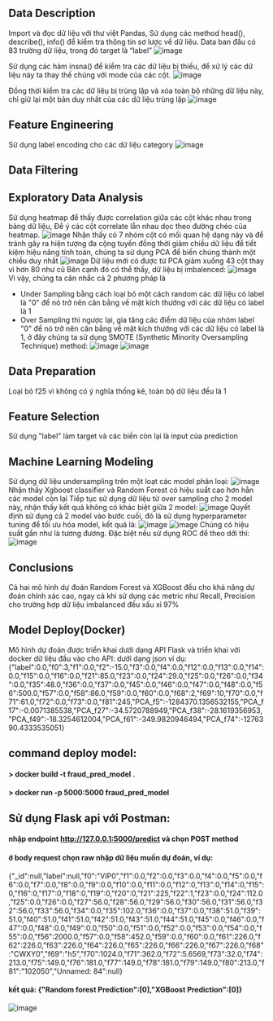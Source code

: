 ## Data Description
Import và đọc dữ liệu với thư việt Pandas,
Sử dụng các method head(), describe(), info() để kiểm tra thông tin sơ lược về dữ liêu.
Data ban đầu có 83 trường dữ liệu, trong đó target là “label”
![image](https://github.com/user-attachments/assets/1d979bee-0bd2-459f-896e-caf894a24cc3)

Sử dụng các hàm insna() để kiểm tra các dữ liệu bị thiếu, để xử lý các dữ liệu này ta thay thế chúng với mode của các cột.
![image](https://github.com/user-attachments/assets/9cc31df9-9f80-4c0b-8f82-d0bae12d7b40)

Đồng thời kiểm tra các dữ liêụ bị trùng lặp và xóa toàn bộ những dữ liệu này, chỉ giữ lại một bản duy nhất của các dữ liệu trùng lặp
![image](https://github.com/user-attachments/assets/38fbb255-974e-4387-9b38-8af98827b1ed)

## Feature Engineering
Sử dụng label encoding cho các dữ liệu category
![image](https://github.com/user-attachments/assets/1e13c393-2156-48c8-a683-90f83483109d)

## Data Filtering
## Exploratory Data Analysis
Sử dụng heatmap để thấy được correlation giữa các cột khác nhau trong bảng dữ liệu,
Để ý các cột correlate lẫn nhau dọc theo đường chéo của heatmap.
![image](https://github.com/user-attachments/assets/79b13d0b-a392-4e56-8a09-84cfd74c2905)
Nhận thấy có 7 nhóm cột có mối quan hệ dạng này và để tránh gây ra hiện tượng đa cộng tuyến đồng thời giảm chiều dữ liệu để tiết kiệm hiệu năng tính toán, chúng ta sử dụng PCA để biến chúng thành một chiều duy nhất
![image](https://github.com/user-attachments/assets/51675d22-5ab7-457a-a4b9-a2bc08f25a6c)
Dữ liệu mới có được từ PCA giảm xuống 43 cột thay vì hơn 80 như cũ
Bên cạnh đó có thể thấy, dữ liệu bị imbalenced:
![image](https://github.com/user-attachments/assets/4e13143f-651e-4e01-af96-17d3fa8d5af0)
Vì vậy, chúng ta cân nhắc cả 2 phương pháp là
- Under Sampling bằng cách loại bỏ một cách random các dữ liệu có label là "0" để nó trở nên cân bằng về mặt kích thướng với các dữ liệu có label là 1
- Over Sampling  thì ngược lại, gia tăng các điểm dữ liệu của nhóm label "0" để nó trở nên cân bằng về mặt kích thướng với các dữ liệu có label là 1, ở đây chúng ta sử dụng SMOTE (Synthetic Minority Oversampling Technique) method: 
![image](https://github.com/user-attachments/assets/2c696de7-903e-488d-b5e7-2eaee20e1c19)
![image](https://github.com/user-attachments/assets/cc80ebf5-aa9e-48f5-97fe-383c1042c73c)


## Data Preparation
Loại bỏ f25 vì không có ý nghĩa thống kê, toàn bộ dữ liệu đều là 1
## Feature Selection
Sử dụng "label" làm target và các biến còn lại là input của prediction
## Machine Learning Modeling
Sử dụng dữ liệu undersampling trên một loạt các model phân loại:
![image](https://github.com/user-attachments/assets/e6588369-c797-4d82-97b1-80478f364de0)
Nhận thấy Xgboost classifier và Random Forest có hiệu suất cao hơn hẳn các model còn lại
Tiếp tục sử dụng dữ liệu từ over sampling cho 2 model này, nhận thấy kết quả không có khác biệt giữa 2 model:
![image](https://github.com/user-attachments/assets/ff334484-4608-488f-a959-884ef98038bc)
 Quyết định sử dụng cả 2 model vào bước cuối, đó là sử dụng hyperparameter tuning để tối ưu hóa model, kết quả là:
![image](https://github.com/user-attachments/assets/6b3e7800-a76e-4b84-b820-1e2f4d0d11f1)
![image](https://github.com/user-attachments/assets/64d40738-202e-4931-a7f7-18bf417acdfc)
Chúng có hiệu suất gần như là tương đương. Đặc biệt nếu sử dụng ROC để theo dỡi thì:
![image](https://github.com/user-attachments/assets/ea69d699-5b0a-4eb6-848f-c4af83c3ff26)
## Conclusions
Cả hai mô hình dự đoán Random Forest và XGBoost đều cho khả năng dự đoán chính xác cao, ngay cả khi sử dụng các metric như Recall, Precision cho trường hợp dữ liệu imbalanced đều xấu xỉ 97%

## Model Deploy(Docker)
Mô hình dự đoán được triển khai dưới dạng API Flask và triển khai với docker
dữ liệu đầu vào cho API: dưới dạng json
ví dụ:
{"label":0.0,"f0":3,"f1":0.0,"f2":-15.0,"f3":0.0,"f4":0.0,"f12":0.0,"f13":0.0,"f14":0.0,"f15":0.0,"f16":0.0,"f21":85.0,"f23":0.0,"f24":29.0,"f25":0.0,"f26":0.0,"f34":0.0,"f35":48.0,"f36":0.0,"f37":0.0,"f45":0.0,"f46":0.0,"f47":0.0,"f48":0.0,"f56":500.0,"f57":0.0,"f58":86.0,"f59":0.0,"f60":0.0,"f68":2,"f69":10,"f70":0.0,"f71":61.0,"f72":0.0,"f73":0.0,"f81":245,"PCA_f5":-1284370.1356532155,"PCA_f17":-0.0071385538,"PCA_f27":-34.5720788949,"PCA_f38":-28.1619356953,"PCA_f49":-18.3254612004,"PCA_f61":-349.9820946494,"PCA_f74":-1276390.4333535051}
## command deploy model:
#### > docker build -t fraud_pred_model .
#### > docker run -p 5000:5000 fraud_pred_model
## Sử dụng Flask api với Postman:
#### nhập endpoint http://127.0.0.1:5000/predict và chọn POST method
#### ở body request chọn raw nhập dữ liệu muốn dự đoán, ví dụ:
{"_id":null,"label":null,"f0":"VIP0","f1":0.0,"f2":0.0,"f3":0.0,"f4":0.0,"f5":0.0,"f6":0.0,"f7":0.0,"f8":0.0,"f9":0.0,"f10":0.0,"f11":0.0,"f12":0,"f13":0,"f14":0,"f15":0,"f16":0,"f17":0,"f18":0,"f19":0,"f20":0,"f21":225,"f22":1,"f23":0.0,"f24":112.0,"f25":0.0,"f26":0.0,"f27":56.0,"f28":56.0,"f29":56.0,"f30":56.0,"f31":56.0,"f32":56.0,"f33":56.0,"f34":0.0,"f35":102.0,"f36":0.0,"f37":0.0,"f38":51.0,"f39":51.0,"f40":51.0,"f41":51.0,"f42":51.0,"f43":51.0,"f44":51.0,"f45":0.0,"f46":0.0,"f47":0.0,"f48":0.0,"f49":0.0,"f50":0.0,"f51":0.0,"f52":0.0,"f53":0.0,"f54":0.0,"f55":0.0,"f56":2000.0,"f57":0.0,"f58":452.0,"f59":0.0,"f60":0.0,"f61":226.0,"f62":226.0,"f63":226.0,"f64":226.0,"f65":226.0,"f66":226.0,"f67":226.0,"f68":"CWXY0","f69":"h5","f70":1024.0,"f71":362.0,"f72":5.6569,"f73":32.0,"f74":213.0,"f75":149.0,"f76":181.0,"f77":149.0,"f78":181.0,"f79":149.0,"f80":213.0,"f81":"102050","Unnamed: 84":null}
#### kết quả: {"Random forest Prediction":[0],"XGBoost Prediction":[0]}
![image](https://github.com/user-attachments/assets/d4babd11-cbde-4925-9b01-6a42675f710f)




